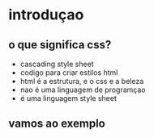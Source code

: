 # introduçao

## o que significa css?
 * cascading style sheet
 * codigo para criar estilos html
 * html é a estrutura, e o css e a beleza
 * nao é uma linguagem de programçao
 * é uma linguagem style sheet
 ## vamos ao exemplo
